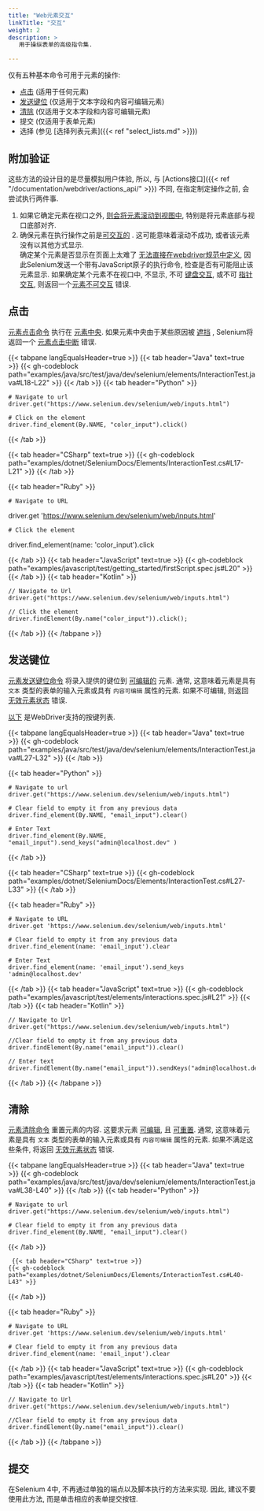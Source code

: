```yaml
---
title: "Web元素交互"
linkTitle: "交互"
weight: 2
description: >
   用于操纵表单的高级指令集.

---
```


仅有五种基本命令可用于元素的操作:
* [点击](https://w3c.github.io/webdriver/#element-click) (适用于任何元素)
* [发送键位](https://w3c.github.io/webdriver/#element-send-keys) (仅适用于文本字段和内容可编辑元素)
* [清除](https://w3c.github.io/webdriver/#element-send-keys) (仅适用于文本字段和内容可编辑元素)
* 提交 (仅适用于表单元素)
* 选择 (参见 [选择列表元素]({{< ref "select_lists.md" >}}))

## 附加验证

这些方法的设计目的是尽量模拟用户体验, 所以,
与 [Actions接口]({{< ref "/documentation/webdriver/actions_api/" >}}) 不同, 
在指定制定操作之前, 
会尝试执行两件事.
1. 如果它确定元素在视口之外, 
   [则会将元素滚动到视图中](https://w3c.github.io/webdriver/#dfn-scrolls-into-view), 
   特别是将元素底部与视口底部对齐.
2. 确保元素在执行操作之前是[可交互的](https://w3c.github.io/webdriver/#interactability) .
   这可能意味着滚动不成功, 
   或者该元素没有以其他方式显示.  
   确定某个元素是否显示在页面上太难了
   [无法直接在webdriver规范中定义](https://w3c.github.io/webdriver/#element-displayedness),
   因此Selenium发送一个带有JavaScript原子的执行命令, 
   检查是否有可能阻止该元素显示.
   如果确定某个元素不在视口中, 不显示, 不可
   [键盘交互](https://w3c.github.io/webdriver/#dfn-keyboard-interactable), 
   或不可
   [指针交互](https://w3c.github.io/webdriver/#dfn-pointer-interactable),
   则返回一个[元素不可交互](https://w3c.github.io/webdriver/#dfn-element-not-interactable) 错误.

## 点击

[元素点击命令](https://w3c.github.io/webdriver/#dfn-element-click) 执行在 [元素中央](https://w3c.github.io/webdriver/#dfn-center-point).
如果元素中央由于某些原因被 [遮挡](https://w3c.github.io/webdriver/#dfn-obscuring) ,
Selenium将返回一个 [元素点击中断](https://w3c.github.io/webdriver/#dfn-element-click-intercepted) 错误.


{{< tabpane langEqualsHeader=true >}}
{{< tab header="Java" text=true >}}
{{< gh-codeblock path="examples/java/src/test/java/dev/selenium/elements/InteractionTest.java#L18-L22" >}}
{{< /tab >}}
  {{< tab header="Python" >}}

    # Navigate to url
	driver.get("https://www.selenium.dev/selenium/web/inputs.html")

    # Click on the element 
	driver.find_element(By.NAME, "color_input").click()
  {{< /tab >}}
 
  {{< tab header="CSharp" text=true >}}
	{{< gh-codeblock path="examples/dotnet/SeleniumDocs/Elements/InteractionTest.cs#L17-L21" >}}
  {{< /tab >}}
  
  {{< tab header="Ruby" >}}

    # Navigate to URL
  driver.get 'https://www.selenium.dev/selenium/web/inputs.html'

    # Click the element
  driver.find_element(name: 'color_input').click

  {{< /tab >}}
  {{< tab header="JavaScript" text=true >}}
  {{< gh-codeblock path="examples/javascript/test/getting_started/firstScript.spec.js#L20" >}}
  {{< /tab >}}
  {{< tab header="Kotlin" >}}

    // Navigate to Url
    driver.get("https://www.selenium.dev/selenium/web/inputs.html")

    // Click the element
    driver.findElement(By.name("color_input")).click();
  
  {{< /tab >}}
{{< /tabpane >}}


## 发送键位

[元素发送键位命令](https://w3c.github.io/webdriver/#dfn-element-send-keys)
将录入提供的键位到 [可编辑的](https://w3c.github.io/webdriver/#dfn-editable) 元素.
通常, 这意味着元素是具有 `文本` 类型的表单的输入元素或具有 `内容可编辑` 属性的元素.
如果不可编辑, 则返回
[无效元素状态](https://w3c.github.io/webdriver/#dfn-invalid-element-state) 错误.

[以下](https://www.w3.org/TR/webdriver/#keyboard-actions) 
是WebDriver支持的按键列表.

{{< tabpane langEqualsHeader=true >}}
{{< tab header="Java" text=true >}}
{{< gh-codeblock path="examples/java/src/test/java/dev/selenium/elements/InteractionTest.java#L27-L32" >}}
{{< /tab >}}

  {{< tab header="Python" >}}


    # Navigate to url
	driver.get("https://www.selenium.dev/selenium/web/inputs.html")

    # Clear field to empty it from any previous data
	driver.find_element(By.NAME, "email_input").clear()

	# Enter Text
	driver.find_element(By.NAME, "email_input").send_keys("admin@localhost.dev" )

  {{< /tab >}}
   
   {{< tab header="CSharp" text=true >}}
	{{< gh-codeblock path="examples/dotnet/SeleniumDocs/Elements/InteractionTest.cs#L27-L33" >}}
  {{< /tab >}}
  
  
  {{< tab header="Ruby" >}}

    # Navigate to URL
	driver.get 'https://www.selenium.dev/selenium/web/inputs.html'

    # Clear field to empty it from any previous data
	driver.find_element(name: 'email_input').clear
	
	# Enter Text
	driver.find_element(name: 'email_input').send_keys 'admin@localhost.dev'

  {{< /tab >}}
  {{< tab header="JavaScript" text=true >}}
  {{< gh-codeblock path="examples/javascript/test/elements/interactions.spec.js#L21" >}}
  {{< /tab >}}
  {{< tab header="Kotlin" >}}
  
    // Navigate to Url
    driver.get("https://www.selenium.dev/selenium/web/inputs.html")

	//Clear field to empty it from any previous data
	driver.findElement(By.name("email_input")).clear()
	
    // Enter text 
    driver.findElement(By.name("email_input")).sendKeys("admin@localhost.dev")
  
  {{< /tab >}}
{{< /tabpane >}}

## 清除

[元素清除命令](https://w3c.github.io/webdriver/#dfn-element-clear) 
重置元素的内容.
这要求元素 [可编辑](https://w3c.github.io/webdriver/#dfn-editable),
且 [可重置](https://w3c.github.io/webdriver/#dfn-resettable-elements).
通常, 这意味着元素是具有 `文本` 类型的表单的输入元素或具有 `内容可编辑` 属性的元素.
如果不满足这些条件, 将返回
[无效元素状态](https://w3c.github.io/webdriver/#dfn-invalid-element-state) 错误.

{{< tabpane langEqualsHeader=true >}}
{{< tab header="Java" text=true >}}
{{< gh-codeblock path="examples/java/src/test/java/dev/selenium/elements/InteractionTest.java#L38-L40" >}}
{{< /tab >}}
  {{< tab header="Python" >}}


    # Navigate to url
	driver.get("https://www.selenium.dev/selenium/web/inputs.html")

    # Clear field to empty it from any previous data
	driver.find_element(By.NAME, "email_input").clear()

	
  {{< /tab >}}
  
     {{< tab header="CSharp" text=true >}}
	{{< gh-codeblock path="examples/dotnet/SeleniumDocs/Elements/InteractionTest.cs#L40-L43" >}}
  {{< /tab >}}
  
  {{< tab header="Ruby" >}}

    # Navigate to URL
	driver.get 'https://www.selenium.dev/selenium/web/inputs.html'

    # Clear field to empty it from any previous data
	driver.find_element(name: 'email_input').clear

  {{< /tab >}}
  {{< tab header="JavaScript" text=true >}}
  {{< gh-codeblock path="examples/javascript/test/elements/interactions.spec.js#L20" >}}
  {{< /tab >}}
  {{< tab header="Kotlin" >}}
  
    // Navigate to Url
    driver.get("https://www.selenium.dev/selenium/web/inputs.html")

	//Clear field to empty it from any previous data
	driver.findElement(By.name("email_input")).clear()
	
  
  {{< /tab >}}
{{< /tabpane >}}

## 提交

在Selenium 4中, 
不再通过单独的端点以及脚本执行的方法来实现. 
因此, 建议不要使用此方法, 
而是单击相应的表单提交按钮. 


